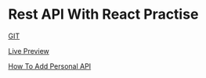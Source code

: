 # Rest API With React Practise

[GIT](https://github.com/KantaPaul/rest-api-with-react-practise)

[Live Preview](https://codesandbox.io/s/rest-api-with-react-practise-opi8m)

[How To Add Personal API](https://prnt.sc/qrf079)
